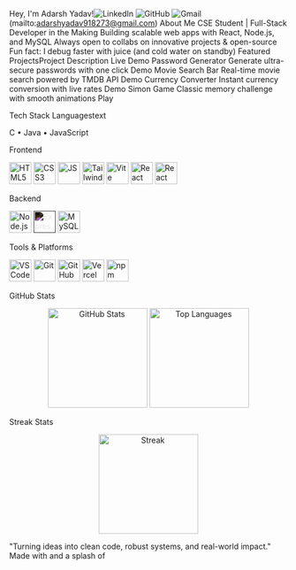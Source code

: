  Hey, I'm Adarsh Yadav!![LinkedIn](https://img.shields.io/badge/LinkedIn-Adarsh%20Yadav-0A66C2?style=for-the-badge&logo=linkedin&logoColor=white)
![GitHub](https://img.shields.io/badge/GitHub-AdarshYadav9-181717?style=for-the-badge&logo=github&logoColor=white)
![Gmail](https://img.shields.io/badge/Gmail-adarshyadav918273@gmail.com-EA4335?style=for-the-badge&logo=gmail&logoColor=white) (mailto:adarshyadav918273@gmail.com)   About Me CSE Student | Full-Stack Developer in the Making
 Building scalable web apps with React, Node.js, and MySQL
 Always open to collabs on innovative projects & open-source
 Fun fact: I debug faster with juice  (and cold water on standby)   Featured ProjectsProject
Description
Live Demo
 Password Generator
Generate ultra-secure passwords with one click
Demo
 Movie Search Bar
Real-time movie search powered by TMDB API
Demo
 Currency Converter
Instant currency conversion with live rates
Demo
 Simon Game
Classic memory challenge with smooth animations
Play

 Tech Stack Languagestext

C • Java • JavaScript

 Frontend<p align="left">
  <img src="https://cdn.jsdelivr.net/gh/devicons/devicon@latest/icons/html5/html5-original.svg" alt="HTML5" width="40" height="40"/>
  <img src="https://cdn.jsdelivr.net/gh/devicons/devicon@latest/icons/css3/css3-original.svg" alt="CSS3" width="40" height="40"/>
  <img src="https://cdn.jsdelivr.net/gh/devicons/devicon@latest/icons/javascript/javascript-original.svg" alt="JS" width="40" height="40"/>
  <img src="https://cdn.jsdelivr.net/gh/devicons/devicon@latest/icons/tailwindcss/tailwindcss-original.svg" alt="Tailwind" width="40" height="40"/>
  <img src="https://vite.dev/logo.svg" alt="Vite" width="40" height="40"/>
  <img src="https://cdn.jsdelivr.net/gh/devicons/devicon@latest/icons/react/react-original.svg" alt="React" width="40" height="40"/>
  <img src="https://cdn.jsdelivr.net/gh/devicons/devicon@latest/icons/reactrouter/reactrouter-original.svg" alt="React Router" width="40" height="40"/>
</p>

 Backend<p align="left">
  <img src="https://cdn.jsdelivr.net/gh/devicons/devicon@latest/icons/nodejs/nodejs-original.svg" alt="Node.js" width="40" height="40"/>
  <img src="https://cdn.jsdelivr.net/gh/devicons/devicon@latest/icons/express/express-original.svg" alt="Express" width="40" height="40" style="filter: invert(1)"/>
  <img src="https://cdn.jsdelivr.net/gh/devicons/devicon@latest/icons/mysql/mysql-original.svg" alt="MySQL" width="40" height="40"/>
</p>

 Tools & Platforms<p align="left">
  <img src="https://cdn.jsdelivr.net/gh/devicons/devicon@latest/icons/vscode/vscode-original.svg" alt="VS Code" width="40" height="40"/>
  <img src="https://cdn.jsdelivr.net/gh/devicons/devicon@latest/icons/git/git-original.svg" alt="Git" width="40" height="40"/>
  <img src="https://cdn.jsdelivr.net/gh/devicons/devicon@latest/icons/github/github-original.svg" alt="GitHub" width="40" height="40"/>
  <img src="https://assets.vercel.com/image/upload/v1662130559/front/favicon/vercel/180x180.png" alt="Vercel" width="40" height="40"/>
  <img src="https://cdn.jsdelivr.net/gh/devicons/devicon@latest/icons/npm/npm-original-wordmark.svg" alt="npm" width="40" height="40"/>
</p>

 GitHub Stats<div align="center">
  <img src="https://github-readme-stats.vercel.app/api?username=AdarshYadav9&show_icons=true&theme=react&hide_border=true&count_private=true&include_all_commits=true" alt="GitHub Stats" height="180"/>
  <img src="https://github-readme-stats.vercel.app/api/top-langs/?username=AdarshYadav9&layout=compact&theme=react&hide_border=true&langs_count=8" alt="Top Languages" height="180"/>
</div>

 Streak Stats<div align="center">
  <img src="https://github-readme-streak-stats.herokuapp.com/?user=AdarshYadav9&theme=react&hide_border=true&fire=FF6B6B&ring=4ECDC4&currStreakLabel=4ECDC4" alt="Streak" height="180"/>
</div>

"Turning ideas into clean code, robust systems, and real-world impact." 
Made with  and a splash of 

